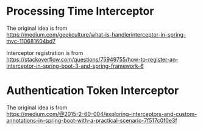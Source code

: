 # Processing Time Interceptor

The original idea is from  
https://medium.com/geekculture/what-is-handlerinterceptor-in-spring-mvc-110681604bd7

Interceptor registration is from  
https://stackoverflow.com/questions/75949755/how-to-register-an-interceptor-in-spring-boot-3-and-spring-framework-6

# Authentication Token Interceptor

The original idea is from  
https://medium.com/@2015-2-60-004/exploring-interceptors-and-custom-annotations-in-spring-boot-with-a-practical-scenario-7f517c0f0e3f